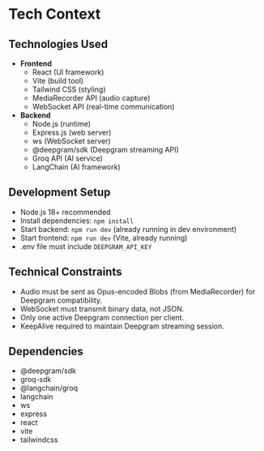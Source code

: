 # Tech Context

## Technologies Used

- **Frontend**
  - React (UI framework)
  - Vite (build tool)
  - Tailwind CSS (styling)
  - MediaRecorder API (audio capture)
  - WebSocket API (real-time communication)
- **Backend**
  - Node.js (runtime)
  - Express.js (web server)
  - ws (WebSocket server)
  - @deepgram/sdk (Deepgram streaming API)
  - Groq API (AI service)
  - LangChain (AI framework)

## Development Setup

- Node.js 18+ recommended
- Install dependencies: `npm install`
- Start backend: `npm run dev` (already running in dev environment)
- Start frontend: `npm run dev` (Vite, already running)
- .env file must include `DEEPGRAM_API_KEY`

## Technical Constraints

- Audio must be sent as Opus-encoded Blobs (from MediaRecorder) for Deepgram compatibility.
- WebSocket must transmit binary data, not JSON.
- Only one active Deepgram connection per client.
- KeepAlive required to maintain Deepgram streaming session.

## Dependencies

- @deepgram/sdk
- groq-sdk
- @langchain/groq
- langchain
- ws
- express
- react
- vite
- tailwindcss
